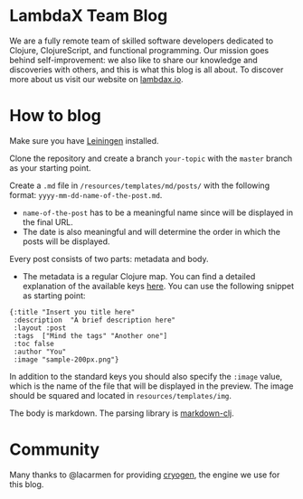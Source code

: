 # LambdaX Team Blog

We are a fully remote team of skilled software developers dedicated to Clojure,
ClojureScript, and functional programming. Our mission goes behind
self-improvement: we also like to share our knowledge and discoveries with
others, and this is what this blog is all about. To discover more about us
visit our website on [lambdax.io](https://lambdax.io).

# How to blog

Make sure you have [Leiningen](http://leiningen.org/) installed.

Clone the repository and create a branch `your-topic` with the `master` branch
as your starting point.

Create a `.md` file in `/resources/templates/md/posts/` with the following format:
`yyyy-mm-dd-name-of-the-post.md`.

* `name-of-the-post` has to be a meaningful name since will be displayed in the
final URL.
* The date is also meaningful and will determine the order in which the posts
will be displayed.

Every post consists of two parts: metadata and body.

* The metadata is a regular Clojure map. You can find a detailed explanation
of the available keys
[here](http://cryogenweb.org/docs/writing-posts.html#post_contents).
You can use the following snippet as starting point:

```nohighlight
{:title "Insert you title here"
 :description  "A brief description here"
 :layout :post
 :tags  ["Mind the tags" "Another one"]
 :toc false
 :author "You"
 :image "sample-200px.png"}
```
In addition to the standard keys you should also specify the `:image` value,
which is the name of the file that will be displayed in the preview.
The image should be squared and located in `resources/templates/img`.

The body is markdown.
The parsing library is [markdown-clj](https://github.com/yogthos/markdown-clj).

# Community

Many thanks to @lacarmen for providing
[cryogen](https://github.com/cryogen-project/cryogen), the engine we use for
this blog.
